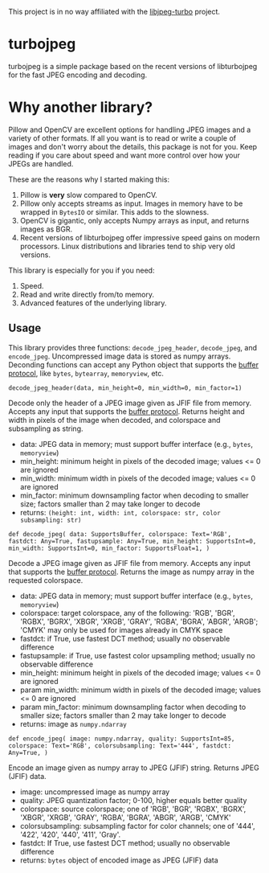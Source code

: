 This project is in no way affiliated with the
[libjpeg-turbo](https://github.com/libjpeg-turbo/libjpeg-turbo)
project.



# turbojpeg

turbojpeg is a simple package based on the recent versions
of libturbojpeg for the fast JPEG encoding and decoding.



# Why another library?

Pillow and OpenCV are excellent options for handling JPEG
images and a variety of other formats.
If all you want is to read or write a couple of images and
don't worry about the details, this package is not for you.
Keep reading if you care about speed and want more control
over how your JPEGs are handled.

These are the reasons why I started making this:
1. Pillow is **very** slow compared to OpenCV.
1. Pillow only accepts streams as input. Images in memory
   have to be wrapped in `BytesIO` or similar.
   This adds to the slowness.
1. OpenCV is gigantic,
   only accepts Numpy arrays as input,
   and returns images as BGR.
1. Recent versions of libturbojpeg offer impressive speed
   gains on modern processors.
   Linux distributions and libraries tend to ship very old
   versions.

This library is especially for you if you need:
1. Speed.
1. Read and write directly from/to memory.
1. Advanced features of the underlying library.



## Usage

This library provides three functions:
`decode_jpeg_header`, `decode_jpeg`, and `encode_jpeg`.
Uncompressed image data is stored as numpy arrays.
Deconding functions can accept any Python object that supports the
[buffer protocol](https://docs.python.org/3/c-api/buffer.html),
like `bytes`, `bytearray`, `memoryview`, etc.


`decode_jpeg_header(data, min_height=0, min_width=0, min_factor=1)`

Decode only the header of a JPEG image given as JFIF file from memory.
Accepts any input that supports the
[buffer protocol](https://docs.python.org/3/c-api/buffer.html).
Returns height and width in pixels of the image when decoded,
and colorspace and subsampling as string.

 * data:
        JPEG data in memory; must support buffer interface
        (e.g., `bytes`, `memoryview`)
 * min_height:
        minimum height in pixels of the decoded image;
        values <= 0 are ignored
 * min_width:
        minimum width in pixels of the decoded image;
        values <= 0 are ignored
 * min_factor:
        minimum downsampling factor when decoding to smaller size;
        factors smaller than 2 may take longer to decode
 * returns: `(height: int, width: int, colorspace: str, color subsampling: str)`



`def decode_jpeg(
        data: SupportsBuffer,
        colorspace: Text='RGB',
        fastdct: Any=True,
        fastupsample: Any=True,
        min_height: SupportsInt=0,
        min_width: SupportsInt=0,
        min_factor: SupportsFloat=1,
)`

Decode a JPEG image given as JFIF file from memory.
Accepts any input that supports the
[buffer protocol](https://docs.python.org/3/c-api/buffer.html).
Returns the image as numpy array in the requested colorspace.

 * data:
        JPEG data in memory; must support buffer interface
        (e.g., `bytes`, `memoryview`)
 * colorspace:
        target colorspace, any of the following:
       'RGB', 'BGR', 'RGBX', 'BGRX', 'XBGR', 'XRGB',
       'GRAY', 'RGBA', 'BGRA', 'ABGR', 'ARGB';
       'CMYK' may only be used for images already in CMYK space
 * fastdct:
        if True, use fastest DCT method;
        usually no observable difference
 * fastupsample:
        if True, use fastest color upsampling method;
        usually no observable difference
 * min_height:
        minimum height in pixels of the decoded image;
        values <= 0 are ignored
 * param min_width:
        minimum width in pixels of the decoded image;
        values <= 0 are ignored
 * param min_factor:
        minimum downsampling factor when decoding to smaller size;
        factors smaller than 2 may take longer to decode
 * returns: image as `numpy.ndarray`



`def encode_jpeg(
        image: numpy.ndarray,
        quality: SupportsInt=85,
        colorspace: Text='RGB',
        colorsubsampling: Text='444',
        fastdct: Any=True,
)`

Encode an image given as numpy array to JPEG (JFIF) string.
Returns JPEG (JFIF) data.

 * image:
        uncompressed image as numpy array
 * quality:
        JPEG quantization factor;
        0-100, higher equals better quality
 * colorspace:
        source colorspace; one of
        'RGB', 'BGR', 'RGBX', 'BGRX', 'XBGR', 'XRGB',
        'GRAY', 'RGBA', 'BGRA', 'ABGR', 'ARGB', 'CMYK'
 * colorsubsampling:
        subsampling factor for color channels; one of
        '444', '422', '420', '440', '411', 'Gray'.
 * fastdct:
        If True, use fastest DCT method;
        usually no observable difference
 * returns: `bytes` object of encoded image as JPEG (JFIF) data
